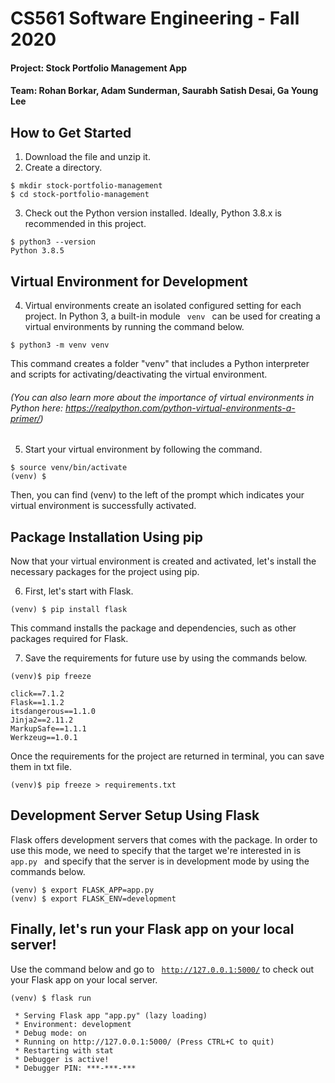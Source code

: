 # CS561 Software Engineering - Fall 2020
#### Project: Stock Portfolio Management App 
#### Team: Rohan Borkar, Adam Sunderman, Saurabh Satish Desai, Ga Young Lee

## How to Get Started
1. Download the file and unzip it.
2. Create a directory.

```terminal
$ mkdir stock-portfolio-management
$ cd stock-portfolio-management
```

3. Check out the Python version installed. Ideally, Python 3.8.x is recommended in this project.
```terminal
$ python3 --version
Python 3.8.5
```
## Virtual Environment for Development
4. Virtual environments create an isolated configured setting for each project. In Python 3, a built-in module <code> venv </code> can be used for creating a virtual environments by running the command below.
```terminal
$ python3 -m venv venv
```
This command creates a folder "venv" that includes a Python interpreter and scripts for activating/deactivating the virtual environment. 
###### (You can also learn more about the importance of virtual environments in Python here: https://realpython.com/python-virtual-environments-a-primer/)


5. Start your virtual environment by following the command. 
```terminal
$ source venv/bin/activate
(venv) $
```
Then, you can find (venv) to the left of the prompt which indicates your virtual environment is successfully activated.

## Package Installation Using pip
Now that your virtual environment is created and activated, let's install the necessary packages for the project using pip. 

6. First, let's start with Flask.
```terminal
(venv) $ pip install flask
```
This command installs the package and dependencies, such as other packages required for Flask.

7. Save the requirements for future use by using the commands below.
```terminal
(venv)$ pip freeze

click==7.1.2
Flask==1.1.2
itsdangerous==1.1.0
Jinja2==2.11.2
MarkupSafe==1.1.1
Werkzeug==1.0.1
```
Once the requirements for the project are returned in terminal, you can save them in txt file.
```terminal
(venv)$ pip freeze > requirements.txt
```
## Development Server Setup Using Flask
Flask offers development servers that comes with the package. In order to use this mode, we need to specify that the target we're interested in is <code> app.py </code> and specify that the server is in development mode by using the commands below. 
```terminal
(venv) $ export FLASK_APP=app.py
(venv) $ export FLASK_ENV=development
```

## Finally, let's run your Flask app on your local server!
Use the command below and go to <code> http://127.0.0.1:5000/</code> to check out your Flask app on your local server. 

```terminal
(venv) $ flask run

 * Serving Flask app "app.py" (lazy loading)
 * Environment: development
 * Debug mode: on
 * Running on http://127.0.0.1:5000/ (Press CTRL+C to quit)
 * Restarting with stat
 * Debugger is active!
 * Debugger PIN: ***-***-***
```


